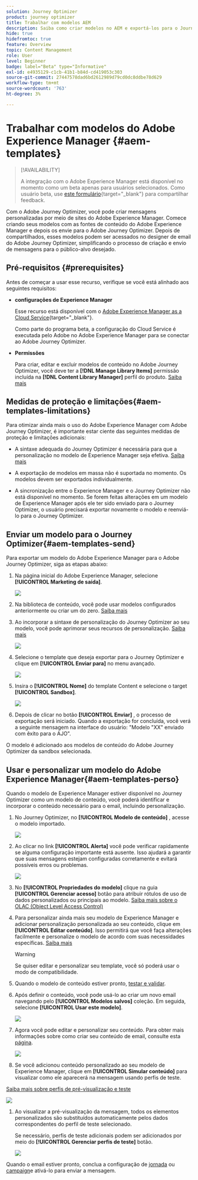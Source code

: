 ```yaml
---
solution: Journey Optimizer
product: journey optimizer
title: Trabalhar com modelos AEM
description: Saiba como criar modelos no AEM e exportá-los para o Journey Optimizer
hide: true
hidefromtoc: true
feature: Overview
topic: Content Management
role: User
level: Beginner
badge: label="Beta" type="Informative"
exl-id: e4935129-c1cb-41b1-b84d-cd419053c303
source-git-commit: 27447578dad6bd2612989d79cd0dc8ddbe78d629
workflow-type: tm+mt
source-wordcount: '763'
ht-degree: 3%

---
```


# Trabalhar com modelos do Adobe Experience Manager {#aem-templates}

>[!AVAILABILITY]
>
>A integração com o Adobe Experience Manager está disponível no momento como um beta apenas para usuários selecionados.
> Como usuário beta, use [este formulário](https://forms.office.com/pages/responsepage.aspx?id=Wht7-jR7h0OUrtLBeN7O4Wf0cbVTQ3tCpW_unE-w8-JUN1FaNlAzNkhPSUdaSkJXVFRCNTRJNVRFSy4u){target="_blank"} para compartilhar feedback.

Com o Adobe Journey Optimizer, você pode criar mensagens personalizadas por meio de sites do Adobe Experience Manager. Comece criando seus modelos com as fontes de conteúdo do Adobe Experience Manager e depois os envie para o Adobe Journey Optimizer. Depois de compartilhados, esses modelos podem ser acessados no designer de email do Adobe Journey Optimizer, simplificando o processo de criação e envio de mensagens para o público-alvo desejado.

## Pré-requisitos {#prerequisites}

Antes de começar a usar esse recurso, verifique se você está alinhado aos seguintes requisitos:

* **configurações de Experience Manager**

  Esse recurso está disponível com o [Adobe Experience Manager as a Cloud Service](https://experienceleague.adobe.com/docs/experience-manager-cloud-service/content/overview/introduction.html){target="_blank"}.

  Como parte do programa beta, a configuração do Cloud Service é executada pelo Adobe no Adobe Experience Manager para se conectar ao Adobe Journey Optimizer.

* **Permissões**

  Para criar, editar e excluir modelos de conteúdo no Adobe Journey Optimizer, você deve ter a **[!DNL Manage Library Items]** permissão incluída na **[!DNL Content Library Manager]** perfil do produto. [Saiba mais](../administration/ootb-product-profiles.md#content-library-manager)

## Medidas de proteção e limitações{#aem-templates-limitations}

Para otimizar ainda mais o uso do Adobe Experience Manager com Adobe Journey Optimizer, é importante estar ciente das seguintes medidas de proteção e limitações adicionais:

* A sintaxe adequada do Journey Optimizer é necessária para que a personalização no modelo de Experience Manager seja efetiva. [Saiba mais](../personalization/personalization-syntax.md)

* A exportação de modelos em massa não é suportada no momento. Os modelos devem ser exportados individualmente.

* A sincronização entre o Experience Manager e o Journey Optimizer não está disponível no momento. Se forem feitas alterações em um modelo de Experience Manager após ele ter sido enviado para o Journey Optimizer, o usuário precisará exportar novamente o modelo e reenviá-lo para o Journey Optimizer.

## Enviar um modelo para o Journey Optimizer{#aem-templates-send}

Para exportar um modelo do Adobe Experience Manager para o Adobe Journey Optimizer, siga as etapas abaixo:

1. Na página inicial do Adobe Experience Manager, selecione **[!UICONTROL Marketing de saída]**.

   ![](assets/aem-outbound-menu.png)

1. Na biblioteca de conteúdo, você pode usar modelos configurados anteriormente ou criar um do zero. [Saiba mais](https://experienceleague.adobe.com/docs/experience-manager-65/authoring/authoring/managing-pages.html#creating-a-new-page)

1. Ao incorporar a sintaxe de personalização do Journey Optimizer ao seu modelo, você pode aprimorar seus recursos de personalização. [Saiba mais](../personalization/personalization-syntax.md)

   ![](assets/aem_ajo_4.png)

1. Selecione o template que deseja exportar para o Journey Optimizer e clique em **[!UICONTROL Enviar para]** no menu avançado.

   ![](assets/aem-advanced-menu.png)

1. Insira o **[!UICONTROL Nome]** do template Content e selecione o target **[!UICONTROL Sandbox]**.

   ![](assets/aem-send-template-settings.png)

1. Depois de clicar no botão **[!UICONTROL Enviar]** , o processo de exportação será iniciado. Quando a exportação for concluída, você verá a seguinte mensagem na interface do usuário: &quot;Modelo &quot;XX&quot; enviado com êxito para o AJO&quot;.

O modelo é adicionado aos modelos de conteúdo do Adobe Journey Optimizer da sandbox selecionada.

## Usar e personalizar um modelo do Adobe Experience Manager{#aem-templates-perso}

Quando o modelo de Experience Manager estiver disponível no Journey Optimizer como um modelo de conteúdo, você poderá identificar e incorporar o conteúdo necessário para o email, incluindo personalização.

1. No Journey Optimizer, no **[!UICONTROL Modelo de conteúdo]** , acesse o modelo importado.

   ![](assets/aem_ajo_1.png)

1. Ao clicar no link **[!UICONTROL Alerta]** você pode verificar rapidamente se alguma configuração importante está ausente. Isso ajudará a garantir que suas mensagens estejam configuradas corretamente e evitará possíveis erros ou problemas.

   ![](assets/aem_ajo_2.png)

1. No **[!UICONTROL Propriedades do modelo]** clique na guia **[!UICONTROL Gerenciar acesso]** botão para atribuir rótulos de uso de dados personalizados ou principais ao modelo. [Saiba mais sobre o OLAC (Object Level Access Control)](../administration/object-based-access.md)

1. Para personalizar ainda mais seu modelo de Experience Manager e adicionar personalização personalizada ao seu conteúdo, clique em **[!UICONTROL Editar conteúdo]**. Isso permitirá que você faça alterações facilmente e personalize o modelo de acordo com suas necessidades específicas. [Saiba mais](get-started-email-design.md)

   >[!WARNING]
   >
   > Se quiser editar e personalizar seu template, você só poderá usar o modo de compatibilidade.

1. Quando o modelo de conteúdo estiver pronto, [testar e validar](../content-management/content-templates.md#test-template).

1. Após definir o conteúdo, você pode usá-lo ao criar um novo email navegando pelo **[!UICONTROL Modelos salvos]** coleção. Em seguida, selecione **[!UICONTROL Usar este modelo]**.

   ![](assets/aem_ajo_3.png)

1. Agora você pode editar e personalizar seu conteúdo. Para obter mais informações sobre como criar seu conteúdo de email, consulte esta [página](content-from-scratch.md).

   ![](assets/aem_ajo_5.png)

1. Se você adicionou conteúdo personalizado ao seu modelo de Experience Manager, clique em **[!UICONTROL Simular conteúdo]** para visualizar como ele aparecerá na mensagem usando perfis de teste.

[Saiba mais sobre perfis de pré-visualização e teste](../content-management/preview-test.md)

   ![](assets/aem_ajo_6.png)

1. Ao visualizar a pré-visualização da mensagem, todos os elementos personalizados são substituídos automaticamente pelos dados correspondentes do perfil de teste selecionado.

   Se necessário, perfis de teste adicionais podem ser adicionados por meio do **[!UICONTROL Gerenciar perfis de teste]** botão.

   ![](assets/aem_ajo_7.png)

Quando o email estiver pronto, conclua a configuração de [jornada](../building-journeys/journey-gs.md) ou [campaign](../campaigns/create-campaign.md)e ativá-lo para enviar a mensagem.
